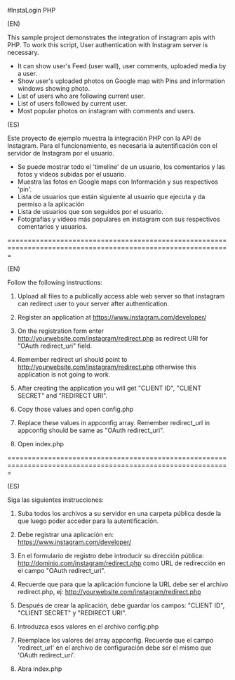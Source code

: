 #InstaLogin PHP

(EN)

This sample project demonstrates the integration of instagram apis with PHP. To work this script, User authentication with Instagram server is necessary.

- It can show user's Feed (user wall), user comments, uploaded media by a user.
- Show user's uploaded photos on Google map with Pins and information windows showing photo.
- List of users who are following current user.
- List of users followed by current user.
- Most popular photos on instagram with comments and users.

(ES)

Este proyecto de ejemplo muestra la integración PHP con la API de Instagram. Para el funcionamiento, es necesaria la autentificación con el servidor de Instagram por el usuario.

- Se puede mostrar todo el 'timeline' de un usuario, los comentarios y las fotos y vídeos subidas por el usuario.
- Muestra las fotos en Google maps con Información y sus respectivos 'pin'.
- Lista de usuarios que están siguiente al usuario que ejecuta y da permiso a la aplicación
- Lista de usuarios que son seguidos por el usuario.
- Fotografías y vídeos más populares en instagram con sus respectivos comentarios y usuarios.

=============================================================================================================

(EN)

Follow the following instructions:

1) Upload all files to a publically access able web server so that instagram can redirect user to your server after authentication.

2) Register an application at https://www.instagram.com/developer/

3) On the registration form enter http://yourwebsite.com/instagram/redirect.php as redirect URI for "OAuth redirect_uri" field.

4) Remember redirect uri should point to http://yourwebsite.com/instagram/redirect.php otherwise this application is not going to work. 

5) After creating the application you will get "CLIENT ID", "CLIENT SECRET" and "REDIRECT URI".

6) Copy those values and open config.php

7) Replace these values in appconfig array. Remember redirect_url in appconfig should be same as "OAuth redirect_uri".

8) Open index.php

=============================================================================================================

(ES)

Siga las siguientes instrucciones:

1) Suba todos los archivos a su servidor en una carpeta pública desde la que luego poder acceder para la autentificación.

2) Debe registrar una aplicación en: https://www.instagram.com/developer/

3) En el formulario de registro debe introducir su dirección pública: http://dominio.com/instagram/redirect.php como URL de redirección en el campo "OAuth redirect_uri".

4) Recuerde que para que la aplicación funcione la URL debe ser el archivo redirect.php, ej: http://yourwebsite.com/instagram/redirect.php

5) Después de crear la aplicación, debe guardar los campos:  "CLIENT ID", "CLIENT SECRET" y "REDIRECT URI".

6) Introduzca esos valores en el archivo config.php

7) Reemplace los valores del array appconfig. Recuerde que el campo 'redirect_url' en el archivo de configuración debe ser el mismo que 'OAuth redirect_uri'.

8) Abra index.php
